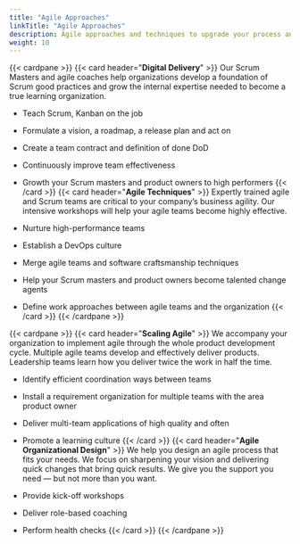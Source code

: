 ```yaml
---
title: "Agile Approaches"
linkTitle: "Agile Approaches"
description: Agile approaches and techniques to upgrade your process and organization to a more agile way of working
weight: 10
---
```

{{< cardpane >}}
{{< card header="**Digital Delivery**" >}}
Our Scrum Masters and agile coaches help organizations develop a foundation of Scrum good practices and grow the internal expertise needed to become a true learning organization.

* Teach Scrum, Kanban on the job
* Formulate a vision, a roadmap, a release plan and act on
* Create a team contract and definition of done DoD
* Continuously improve team effectiveness
* Growth your Scrum masters and product owners to high performers
{{< /card >}}
{{< card header="**Agile Techniques**" >}}
Expertly trained agile and Scrum teams are critical to your company’s business agility.
Our intensive workshops will help your agile teams become highly effective.

* Nurture high-performance teams
* Establish a DevOps culture
* Merge agile teams and software craftsmanship techniques
* Help  your Scrum masters and product owners become talented change agents
* Define work approaches between agile teams and the organization
{{< /card >}}
{{< /cardpane >}}

{{< cardpane >}}
{{< card header="**Scaling Agile**" >}}
We accompany your organization to implement agile through the whole product development cycle.
Multiple agile teams develop and effectively deliver products.
Leadership teams learn how you deliver twice the work in half the time.

* Identify efficient coordination ways between teams
* Install a requirement organization for multiple teams with the area product owner
* Deliver multi-team applications of high quality and often
* Promote a learning culture
{{< /card >}}
{{< card header="**Agile Organizational Design**" >}}
We help you design an agile process that fits your needs.
We focus on sharpening your vision and delivering quick changes that bring quick results.
We give you the support you need — but not more than you want.

* Provide kick-off workshops
* Deliver role-based coaching
* Perform health checks
{{< /card >}}
{{< /cardpane >}}
